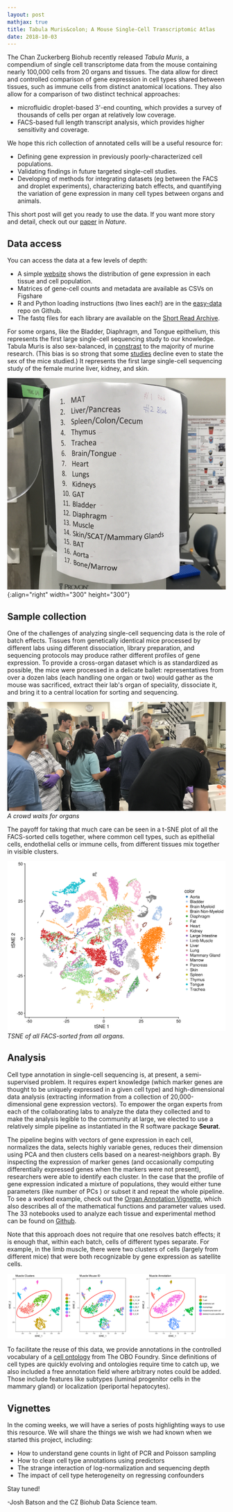 ```yaml
---
layout: post
mathjax: true
title: Tabula Muris&colon; A Mouse Single-Cell Transcriptomic Atlas
date: 2018-10-03
---
```


The Chan Zuckerberg Biohub recently released _Tabula Muris_, a compendium of single cell transcriptome data from the mouse containing nearly 100,000 cells from 20 organs and tissues. The data allow for direct and controlled comparison of gene expression in cell types shared between tissues, such as immune cells from distinct anatomical locations. They also allow for a comparison of two distinct technical approaches:

* microfluidic droplet-based 3'-end counting, which provides a survey of thousands of cells per organ at relatively low coverage.
* FACS-based full length transcript analysis, which provides higher sensitivity and coverage.

We hope this rich collection of annotated cells will be a useful resource for:

* Defining gene expression in previously poorly-characterized cell populations.
* Validating findings in future targeted single-cell studies.
* Developing of methods for integrating datasets (eg between the FACS and droplet experiments), characterizing batch effects, and quantifying the variation of gene expression in many cell types between organs and animals.

This short post will get you ready to use the data. If you want more story and detail, check out our [paper](https://doi.org/10.1038/s41586-018-0590-4) in _Nature_.

## Data access

You can access the data at a few levels of depth:

* A simple [website](http://tabula-muris.ds.czbiohub.org/) shows the distribution of gene expression in each tissue and cell population.
* Matrices of gene-cell counts and metadata are available as CSVs on Figshare
* R and Python loading instructions (two lines each!) are in the [easy-data](https://github.com/czi-hca-comp-tools/easy-data/blob/master/datasets/tabula_muris.md#count-files-for-r) repo on Github.
* The fastq files for each library are available on the [Short Read Archive](https://www.ncbi.nlm.nih.gov/sra/?term=SRP131661).

For some organs, like the Bladder, Diaphragm, and Tongue epithelium, this represents the first large single-cell sequencing study to our knowledge. Tabula Muris is also sex-balanced, in [constrast](https://www.the-scientist.com/?articles.view/articleNo/48616/title/How-Much-Do-Sex-Differences-Matter-in-Mouse-Studies-/) to the majority of murine research. (This bias is so strong that some [studies](https://www.cell.com/action/showMethods?pii=S2405-4712%2816%2930265-4) decline even to state the sex of the mice studied.) It represents the first large single-cell sequencing study of the female murine liver, kidney, and skin.

![list of organs](/images/Introduction/list_of_organs.jpg){:align="right" width="300" height="300"}

## Sample collection
One of the challenges of analyzing single-cell sequencing data is the role of batch effects. Tissues from genetically identical mice processed by different labs using different dissociation, library preparation, and sequencing protocols may produce rather different profiles of gene expression. To provide a cross-organ dataset which is as standardized as possible, the mice were processed in a delicate ballet: representatives from over a dozen labs (each handling one organ or two) would gather as the mouse was sacrificed, extract their lab's organ of speciality, dissociate it, and bring it to a central location for sorting and sequencing.

![jpg](/images/Introduction/crowd_for_organs.jpg)
*A crowd waits for organs*

The payoff for taking that much care can be seen in a t-SNE plot of all the FACS-sorted cells together, where common cell types, such as epithelial cells, endothelial cells or immune cells, from different tissues mix together in visible clusters.

![](/images/Introduction/facs_tsne_by_tissue.png)
*TSNE of all FACS-sorted from all organs.*

## Analysis

Cell type annotation in single-cell sequencing is, at present, a semi-supervised problem. It requires expert knowledge (which marker genes are thought to be uniquely expressed in a given cell type) and high-dimensional data analysis (extracting information from a collection of 20,000-dimensional gene expression vectors). To empower the organ experts from each of the collaborating labs to analyze the data they collected and to make the analysis legible to the community at large, we elected to use a relatively simple pipeline as instantiated in the R software package **Seurat**.

The pipeline begins with vectors of gene expression in each cell, normalizes the data, selects highly variable genes, reduces their dimension using PCA and then clusters cells based on a nearest-neighbors graph. By inspecting the expression of marker genes (and occasionally computing differentially expressed genes when the markers were not present), researchers were able to identify each cluster. In the case that the profile of gene expression indicated a mixture of populations, they would either tune parameters (like number of PCs ) or subset it and repeat the whole pipeline. To see a worked example, check out the [Organ Annotation Vignette](/files/Organ_Annotation_Vignette.pdf), which also describes all of the mathematical functions and parameter values used. The 33 notebooks used to analyze each tissue and experimental method can be found on [Github](https://github.com/czbiohub/tabula-muris/tree/master/00_data_ingest/02_tissue_analysis_rmd).

Note that this approach does not require that one resolves batch effects; it is enough that, within each batch, cells of different types separate. For example, in the limb muscle, there were two clusters of cells (largely from different mice) that were both recognizable by gene expression as satellite cells.

<img src="/images/Introduction/muscle.png" alt="muscle tsne" width="1500px"/>

To facilitate the reuse of this data, we provide annotations in the controlled vocabulary of a [cell ontology](http://obofoundry.org/ontology/cl.html) from The OBO Foundry. Since definitions of cell types are quickly evolving and ontologies require time to catch up, we also included a free annotation field where arbitrary notes could be added. Those include features like subtypes (luminal progenitor cells in the mammary gland) or localization (periportal hepatocytes).

## Vignettes

In the coming weeks, we will have a series of posts highlighting ways to use this resource. We will share the things we wish we had known when we started this project, including:

* How to understand gene counts in light of PCR and Poisson sampling
* How to clean cell type annotations using predictors
* The strange interaction of log-normalization and sequencing depth
* The impact of cell type heterogeneity on regressing confounders

Stay tuned!

-Josh Batson and the CZ Biohub Data Science team.
